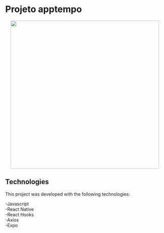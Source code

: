 # Projeto apptempo

<p align="center"> 
  <img width="470" src="src/assets/to_readme/apptempo.gif">
</p>
 
## <b>Technologies</b>

This project was developed with the following technologies:

-Javascript<br>
-React Native<br>
-React Hooks <br>
-Axios<br>
-Expo<br>